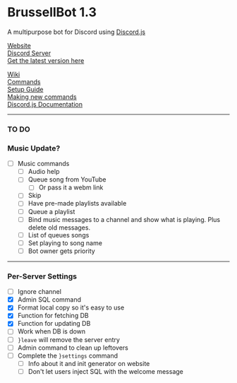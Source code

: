 # BrussellBot 1.3

A multipurpose bot for Discord using [Discord.js](https://github.com/hydrabolt/discord.js/)

[Website](http://brussell98.github.io/BrussellBot)   
[Discord Server](https://discord.gg/0kvLlwb7slG3XCCQ)   
[Get the latest version here](https://github.com/brussell98/BrussellBot/releases/latest)

[Wiki](https://github.com/brussell98/BrussellBot/wiki)   
[Commands](https://github.com/brussell98/BrussellBot/wiki/Commands)   
[Setup Guide](https://github.com/brussell98/BrussellBot/wiki/Setup-Guide)   
[Making new commands](https://github.com/brussell98/BrussellBot/wiki/New-Command-Guide)   
[Discord.js Documentation](http://discordjs.readthedocs.org/en/latest/)

---

### TO DO

### Music Update?

- [ ] Music commands
	- [ ] Audio help
	- [ ] Queue song from YouTube
		- [ ] Or pass it a webm link
	- [ ] Skip
	- [ ] Have pre-made playlists available
	- [ ] Queue a playlist
	- [ ] Bind music messages to a channel and show what is playing. Plus delete old messages.
	- [ ] List of queues songs
	- [ ] Set playing to song name
	- [ ] Bot owner gets priority

----

### Per-Server Settings

- [ ] Ignore channel
- [x] Admin SQL command
- [x] Format local copy so it's easy to use
- [x] Function for fetching DB
- [x] Function for updating DB
- [ ] Work when DB is down
- [ ] `}leave` will remove the server entry
- [ ] Admin command to clean up leftovers
- [ ] Complete the `}settings` command
	- [ ] Info about it and init generator on website
	- [ ] Don't let users inject SQL with the welcome message

